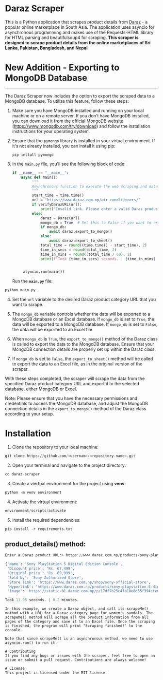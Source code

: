 # Daraz Scraper
This is a Python application that scrapes product details from <a href = "https://www.daraz.com.np/">Daraz</a> - a popular online marketplace in South Asia. The application uses asyncio for asynchronous programming and makes use of the Requests-HTML library for HTML parsing and beautifulsoup4 for scraping.
**This scraper is designed to scrape product details from the online marketplaces of Sri Lanka, Pakistan, Bangladesh, and Nepal**

# New Addition - Exporting to MongoDB Database
-------------------------------------------

The Daraz Scraper now includes the option to export the scraped data to a MongoDB database. To utilize this feature, follow these steps:

1. Make sure you have MongoDB installed and running on your local machine or on a remote server. If you don't have MongoDB installed, you can download it from the official MongoDB website (https://www.mongodb.com/try/download) and follow the installation instructions for your operating system.

2. Ensure that the `pymongo` library is installed in your virtual environment. If it's not already installed, you can install it using pip:
   ```
   pip install pymongo
   ```

3. In the `main.py` file, you'll see the following block of code:

   ```python
   if __name__ == "__main__":
       async def main():
            """
            Asynchronous function to execute the web scraping and data export process.
            """
            start_time = time.time()
            url = "https://www.daraz.com.np/air-conditioners/"
            if verifyDarazURL(url):
                print("Invalid link. Please enter a valid Daraz product category link.")
            else:
                daraz = Daraz(url)
                mongo_db = True  # Set this to False if you want to export to an Excel sheet
                if mongo_db:
                    await daraz.export_to_mongo()
                else:
                    await daraz.export_to_sheet()
                total_time = round((time.time() - start_time), 2)
                time_in_secs = round(total_time, 2)
                time_in_mins = round((total_time / 60), 2)
                print(f"Took {time_in_secs} seconds. | {time_in_mins} minutes.")


        asyncio.run(main())

   ```
   Run the **`main.py`** file:
```python
python main.py
```

4. Set the `url` variable to the desired Daraz product category URL that you want to scrape.<br>

5. The `mongo_db` variable controls whether the data will be exported to a MongoDB database or an Excel database. If `mongo_db` is set to `True`, the data will be exported to a MongoDB database. If `mongo_db` is set to `False`, the data will be exported to an Excel file.<br>

6. When `mongo_db` is `True`, the `export_to_mongo()` method of the Daraz class is called to export the data to the MongoDB database. Ensure that your MongoDB connection details are properly set up within the Daraz class.<br>

7. If `mongo_db` is set to `False`, the `export_to_sheet()` method will be called to export the data to an Excel file, as in the original version of the scraper.<br>

With these steps completed, the scraper will scrape the data from the specified Daraz product category URL and export it to the selected database, either MongoDB or Excel.<br>

Note: Please ensure that you have the necessary permissions and credentials to access the MongoDB database, and adjust the MongoDB connection details in the `export_to_mongo()` method of the Daraz class according to your setup.<br>

# Installation
1. Clone the repository to your local machine:
```python
git clone https://github.com/<usernam>/<repository-name>.git
```
2. Open your terminal and navigate to the project directory:
```python
cd daraz-scraper
```
3. Create a viertual environment for the project using **venv**:
```python
python -m venv environment
```
4. Activate the virtual environment:
```python
environment/scripts/activate
```
5. Install the required dependencies:
```python
pip install -r requirements.txt
```

## product_details() method:
```python
Enter a Daraz product URL:> https://www.daraz.com.np/products/sony-playstation-5-digital-edition-console-i200366811-s1419520534.html

{'Name': 'Sony PlayStation 5 Digital Edition Console',
 'Discount price': 'Rs. 67,499',
 'Original price': 'Rs. 69,999',
 'Sold by': 'Sony Authorized Store',
 'Store link': 'https://www.daraz.com.np/shop/sony-official-store',
 'Hyperlink': 'https://www.daraz.com.np/products/sony-playstation-5-digital-edition-console-i200366811-s1419520534.html',
 'Image': 'https://static-01.daraz.com.np/p/17df7b25c4fa18e8d35f394cfe04ef06.jpg'}

Took 11.95 seconds. | 0.2 minutes.
```

```
In this example, we create a Daraz object, and call its scrapeMe() method with a URL for a Daraz category page for women's sandals. The scrapeMe() method will scrape all the product information from all pages of the category and save it to an Excel file. Once the scraping is finished, the program will print "Scraping finished!" to the console.

Note that since scrapeMe() is an asynchronous method, we need to use asyncio.run() to run it.

# Contributing
If you find any bugs or issues with the scraper, feel free to open an issue or submit a pull request. Contributions are always welcome!

# License
This project is licensed under the MIT license.